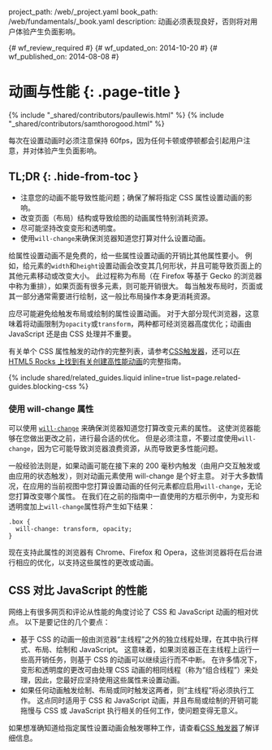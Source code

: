 project_path: /web/_project.yaml
book_path: /web/fundamentals/_book.yaml
description: 动画必须表现良好，否则将对用户体验产生负面影响。

{# wf_review_required #}
{# wf_updated_on: 2014-10-20 #}
{# wf_published_on: 2014-08-08 #}

# 动画与性能 {: .page-title }

{% include "_shared/contributors/paullewis.html" %}
{% include "_shared/contributors/samthorogood.html" %}


每次在设置动画时必须注意保持 60fps，因为任何卡顿或停顿都会引起用户注意，并对体验产生负面影响。

## TL;DR {: .hide-from-toc }
- 注意您的动画不能导致性能问题；确保了解将指定 CSS 属性设置动画的影响。
- 改变页面（布局）结构或导致绘图的动画属性特别消耗资源。
- 尽可能坚持改变变形和透明度。
- 使用<code>will-change</code>来确保浏览器知道您打算对什么设置动画。


给属性设置动画不是免费的，给一些属性设置动画的开销比其他属性要小。 例如，给元素的`width`和`height`设置动画会改变其几何形状，并且可能导致页面上的其他元素移动或改变大小。 此过程称为布局（在 Firefox 等基于 Gecko 的浏览器中称为重排），如果页面有很多元素，则可能开销很大。 每当触发布局时，页面或其一部分通常需要进行绘制，这一般比布局操作本身更消耗资源。

应尽可能避免给触发布局或绘制的属性设置动画。 对于大部分现代浏览器，这意味着将动画限制为`opacity`或`transform`，两种都可经浏览器高度优化；动画由 JavaScript 还是由 CSS 处理并不重要。

有关单个 CSS 属性触发的动作的完整列表，请参考[CSS触发器](http://csstriggers.com)，还可以[在 HTML5 Rocks 上找到有关创建高性能动画](http://www.html5rocks.com/en/tutorials/speed/high-performance-animations/)的完整指南。

{% include shared/related_guides.liquid inline=true list=page.related-guides.blocking-css %}

### 使用 will-change 属性

可以使用 [`will-change`](http://dev.w3.org/csswg/css-will-change/) 来确保浏览器知道您打算改变元素的属性。 这使浏览器能够在您做出更改之前，进行最合适的优化。 但是必须注意，不要过度使用`will-change`，因为它可能导致浏览器浪费资源，从而导致更多性能问题。

一般经验法则是，如果动画可能在接下来的 200 毫秒内触发（由用户交互触发或由应用的状态触发），则对动画元素使用 will-change 是个好主意。 对于大多数情况，在应用的当前视图中您打算设置动画的任何元素都应启用`will-change`，无论您打算改变哪个属性。 在我们在之前的指南中一直使用的方框示例中，为变形和透明度加上`will-change`属性将产生如下结果：


    .box {
      will-change: transform, opacity;
    }
    

现在支持此属性的浏览器有 Chrome、Firefox 和 Opera，这些浏览器将在后台进行相应的优化，以支持这些属性的更改或动画。

## CSS 对比 JavaScript 的性能

网络上有很多网页和评论从性能的角度讨论了 CSS 和 JavaScript 动画的相对优点。 以下是要记住的几个要点：

* 基于 CSS 的动画一般由浏览器“主线程”之外的独立线程处理，在其中执行样式、布局、绘制和 JavaScript。 这意味着，如果浏览器正在主线程上运行一些高开销任务，则基于 CSS 的动画可以继续运行而不中断。 在许多情况下，变形和透明度的更改可由处理 CSS 动画的相同线程（称为“组合线程”）来处理，因此，您最好应坚持使用这些属性来设置动画。
* 如果任何动画触发绘制、布局或同时触发这两者，则“主线程”将必须执行工作。 这点同时适用于 CSS 和 JavaScript 动画，并且布局或绘制的开销可能拖慢与 CSS 或 JavaScript 执行相关的任何工作，使问题变得无意义。

如果想准确知道给指定属性设置动画会触发哪种工作，请查看[CSS 触发器](http://csstriggers.com)了解详细信息。


